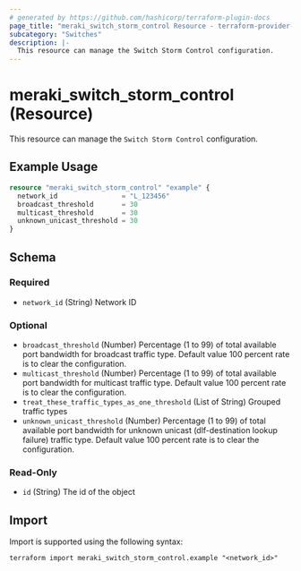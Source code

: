 ```yaml
---
# generated by https://github.com/hashicorp/terraform-plugin-docs
page_title: "meraki_switch_storm_control Resource - terraform-provider-meraki"
subcategory: "Switches"
description: |-
  This resource can manage the Switch Storm Control configuration.
---
```


# meraki_switch_storm_control (Resource)

This resource can manage the `Switch Storm Control` configuration.

## Example Usage

```terraform
resource "meraki_switch_storm_control" "example" {
  network_id                = "L_123456"
  broadcast_threshold       = 30
  multicast_threshold       = 30
  unknown_unicast_threshold = 30
}
```

<!-- schema generated by tfplugindocs -->
## Schema

### Required

- `network_id` (String) Network ID

### Optional

- `broadcast_threshold` (Number) Percentage (1 to 99) of total available port bandwidth for broadcast traffic type. Default value 100 percent rate is to clear the configuration.
- `multicast_threshold` (Number) Percentage (1 to 99) of total available port bandwidth for multicast traffic type. Default value 100 percent rate is to clear the configuration.
- `treat_these_traffic_types_as_one_threshold` (List of String) Grouped traffic types
- `unknown_unicast_threshold` (Number) Percentage (1 to 99) of total available port bandwidth for unknown unicast (dlf-destination lookup failure) traffic type. Default value 100 percent rate is to clear the configuration.

### Read-Only

- `id` (String) The id of the object

## Import

Import is supported using the following syntax:

```shell
terraform import meraki_switch_storm_control.example "<network_id>"
```
